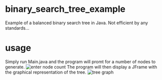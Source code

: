 # binary_search_tree_example
Example of a balanced binary search tree in Java. Not efficient by any standards...

# usage
Simply run Main.java and the program will promt for a number of nodes to generate.
![enter node count](https://i.ibb.co/KhTvwsm/screenshot1.png)
The program will then display a JFrame with the graphical representation of the tree.
![tree graph](https://i.ibb.co/MhtmZDw/screenshot2.png)
